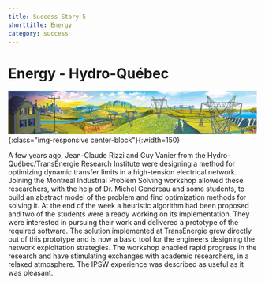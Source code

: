 ```yaml
---
title: Success Story 5
shorttitle: Energy
category: success
---
```


# Energy - Hydro-Québec

![HydroTowers](/img/portfolio/HydroTowers.jpg){:class="img-responsive center-block"}{:width=150}

A few years ago, Jean-Claude Rizzi and Guy Vanier from  the
Hydro-Québec/TransÉnergie Research Institute were designing a method for optimizing dynamic
transfer limits in a  high-tension electrical network. Joining the 
Montreal Industrial Problem Solving workshop allowed these researchers, with the help of Dr. Michel Gendreau 
and some students, to build an abstract model of the problem and
find optimization methods for solving it. At the end of the week a
heuristic algorithm had been proposed and two of the students were already
working on its implementation. They were interested in pursuing their work
and delivered a prototype of the required software. The solution
implemented at TransÉnergie grew directly out of this prototype and is now
a basic tool for the engineers designing the network exploitation
strategies. The workshop enabled rapid progress in the research and have
stimulating exchanges with academic researchers, in a relaxed atmosphere.
The IPSW  experience was described as useful as it was pleasant. 


